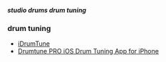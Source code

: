 _**studio drums drum tuning**_

### drum tuning

- [iDrumTune](http://www.idrumtune.com/)
- [Drumtune PRO iOS Drum Tuning App for iPhone](http://www.drumtunepro.com/)
